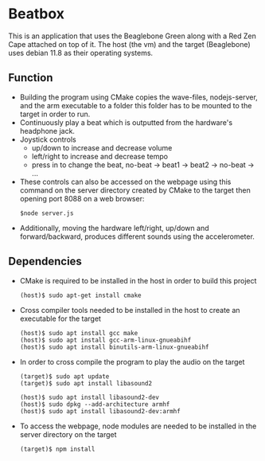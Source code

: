 # Beatbox
 
This is an application that uses the Beaglebone Green along with a Red Zen Cape attached on top of it. The host (the vm) and the target (Beaglebone) uses debian 11.8 as their operating systems.

## Function 
- Building the program using CMake copies the wave-files, nodejs-server, and the arm executable to a folder this folder has to be mounted to the target in order to run.
- Continuously play a beat which is outputted from the hardware's headphone jack.
- Joystick controls
  - up/down to increase and decrease volume
  - left/right to increase and decrease tempo
  - press in to change the beat, no-beat -> beat1 -> beat2 -> no-beat -> ...
- These controls can also be accessed on the webpage using this command on the server directory created by CMake to the target then opening port 8088 on a web browser:
    ```
  $node server.js
- Additionally, moving the hardware left/right, up/down and forward/backward, produces different sounds using the accelerometer.

## Dependencies
- CMake is required to be installed in the host in order to build this project
  ```
  (host)$ sudo apt-get install cmake 
  ```
- Cross compiler tools needed to be installed in the host to create an executable for the target
  ```
  (host)$ sudo apt install gcc make
  (host)$ sudo apt install gcc-arm-linux-gnueabihf
  (host)$ sudo apt install binutils-arm-linux-gnueabihf
  ```
- In order to cross compile the program to play the audio on the target
  ```
  (target)$ sudo apt update
  (target)$ sudo apt install libasound2
  ```
  ```
  (host)$ sudo apt install libasound2-dev
  (host)$ sudo dpkg --add-architecture armhf
  (host)$ sudo apt install libasound2-dev:armhf
  ```
- To access the webpage, node modules are needed to be installed in the server directory on the target
  ```
  (target)$ npm install
  ```
